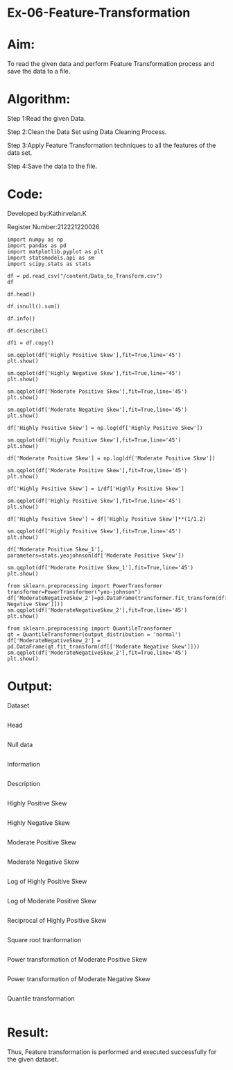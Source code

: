 # Ex-06-Feature-Transformation

# Aim:
   To read the given data and perform Feature Transformation process and save the data to a file.
   
# Algorithm:
   Step 1:Read the given Data.
   
   Step 2:Clean the Data Set using Data Cleaning Process.
   
   Step 3:Apply Feature Transformation techniques to all the features of the data set.
   
   Step 4:Save the data to the file.
   
# Code:
 
 Developed by:Kathirvelan.K
 
 Register Number:212221220026
 
 ```
 import numpy as np
import pandas as pd
import matplotlib.pyplot as plt
import statsmodels.api as sm
import scipy.stats as stats

df = pd.read_csv("/content/Data_to_Transform.csv")
df

df.head()

df.isnull().sum()

df.info()

df.describe()

df1 = df.copy()

sm.qqplot(df['Highly Positive Skew'],fit=True,line='45')
plt.show()

sm.qqplot(df['Highly Negative Skew'],fit=True,line='45')
plt.show()

sm.qqplot(df['Moderate Positive Skew'],fit=True,line='45')
plt.show()

sm.qqplot(df['Moderate Negative Skew'],fit=True,line='45')
plt.show()

df['Highly Positive Skew'] = np.log(df['Highly Positive Skew'])

sm.qqplot(df['Highly Positive Skew'],fit=True,line='45')
plt.show()

df['Moderate Positive Skew'] = np.log(df['Moderate Positive Skew'])

sm.qqplot(df['Moderate Positive Skew'],fit=True,line='45')
plt.show()

df['Highly Positive Skew'] = 1/df['Highly Positive Skew']

sm.qqplot(df['Highly Positive Skew'],fit=True,line='45')
plt.show()

df['Highly Positive Skew'] = df['Highly Positive Skew']**(1/1.2)

sm.qqplot(df['Highly Positive Skew'],fit=True,line='45')
plt.show()

df['Moderate Positive Skew_1'], parameters=stats.yeojohnson(df['Moderate Positive Skew'])

sm.qqplot(df['Moderate Positive Skew_1'],fit=True,line='45')
plt.show()

from sklearn.preprocessing import PowerTransformer
transformer=PowerTransformer("yeo-johnson")
df['ModerateNegativeSkew_2']=pd.DataFrame(transformer.fit_transform(df[['Moderate Negative Skew']]))
sm.qqplot(df['ModerateNegativeSkew_2'],fit=True,line='45')
plt.show()

from sklearn.preprocessing import QuantileTransformer
qt = QuantileTransformer(output_distribution = 'normal')
df['ModerateNegativeSkew_2'] = pd.DataFrame(qt.fit_transform(df[['Moderate Negative Skew']]))
sm.qqplot(df['ModerateNegativeSkew_2'],fit=True,line='45')
plt.show()
```
# Output:

Dataset

![]()

Head

![]()

Null data

![]()

Information

![]()

Description

![]()

Highly Positive Skew

![]()

Highly Negative Skew

![]()

Moderate Positive Skew

![]()

Moderate Negative Skew

![]()

Log of Highly Positive Skew

![]()

Log of Moderate Positive Skew

![]()

Reciprocal of Highly Positive Skew

![]()

Square root tranformation

![]()

Power transformation of Moderate Positive Skew

![]()

Power transformation of Moderate Negative Skew

![]()

Quantile transformation

![]()

# Result:

   Thus, Feature transformation is performed and executed successfully for the given dataset.






 
